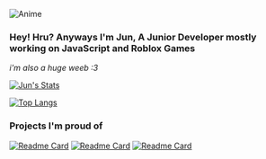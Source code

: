 ![Anime](https://i.imgur.com/fhMhZwy.gif)
### Hey! Hru? Anyways I'm Jun, A Junior Developer mostly working on JavaScript and Roblox Games
*i'm also a huge weeb :3*

[![Jun's Stats](https://github-readme-stats.vercel.app/api?username=jun-ro&theme=dark&show_icons=true)](https://github.com/anuraghazra/github-readme-stats)

[![Top Langs](https://github-readme-stats.vercel.app/api/top-langs/?username=jun-ro&theme=dark&show_icons=true)](https://github.com/anuraghazra/github-readme-stats)

### Projects I'm proud of
[![Readme Card](https://github-readme-stats.vercel.app/api/pin/?username=jun-ro&repo=Rasputin&theme=dark&show_icons=true)](https://github.com/jun-ro/Rasputin)
[![Readme Card](https://github-readme-stats.vercel.app/api/pin/?username=jun-ro&repo=Rasputin&theme=dark&show_icons=true)](https://github.com/jun-ro/Yukki-Client)
[![Readme Card](https://github-readme-stats.vercel.app/api/pin/?username=jun-ro&repo=Rasputin&theme=dark&show_icons=true)](https://github.com/jun-ro/Geos)
